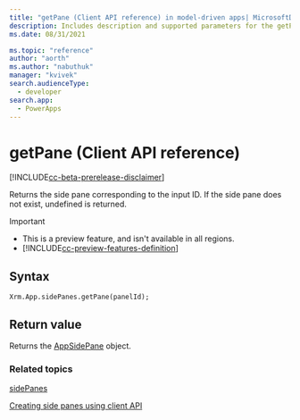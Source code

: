 ```yaml
---
title: "getPane (Client API reference) in model-driven apps| MicrosoftDocs"
description: Includes description and supported parameters for the getPane method.
ms.date: 08/31/2021

ms.topic: "reference"
author: "aorth"
ms.author: "nabuthuk"
manager: "kvivek"
search.audienceType: 
  - developer
search.app: 
  - PowerApps
---
```

# getPane (Client API reference)

[!INCLUDE[cc-beta-prerelease-disclaimer](../../../../../../includes/cc-beta-prerelease-disclaimer.md)]

Returns the side pane corresponding to the input ID. If the side pane does not exist, undefined is returned.

> [!IMPORTANT]
> - This is a preview feature, and isn't available in all regions.
> - [!INCLUDE[cc-preview-features-definition](../../../../../../includes/cc-preview-features-definition.md)]

## Syntax

`Xrm.App.sidePanes.getPane(panelId);`

## Return value

Returns the [AppSidePane](../../xrm-app-appsidepane.md) object.

### Related topics

[sidePanes](../../xrm-app-sidepanes.md)

[Creating side panes using client API](../../../create-app-side-panes.md)
